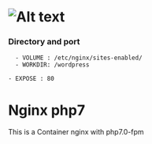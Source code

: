 ![Alt text](http://fusengine.ch/img/wordpress.svg)
=============================================

### Directory and port

```
  - VOLUME : /etc/nginx/sites-enabled/
  - WORKDIR: /wordpress

- EXPOSE : 80
```
# Nginx php7
This is a Container nginx with php7.0-fpm
